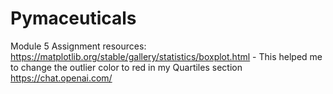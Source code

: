 # Pymaceuticals
Module 5 Assignment
resources:
https://matplotlib.org/stable/gallery/statistics/boxplot.html - This helped me to change the outlier color to red in my Quartiles section
https://chat.openai.com/
